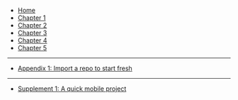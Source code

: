 * [Home](/)
* [Chapter 1](ch1.md)
* [Chapter 2](ch2.md)
* [Chapter 3](ch3.md)
* [Chapter 4](ch4.md)
* [Chapter 5](ch5.md)
- - -
* [Appendix 1: Import a repo to start fresh](appendix1.md)
- - -
* [Supplement 1: A quick mobile project](supplement1.md)


